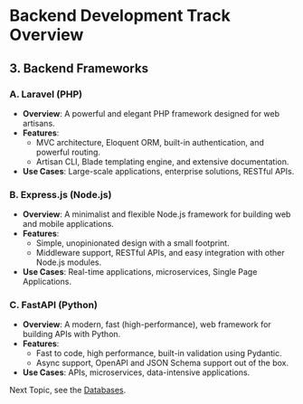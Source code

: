 # Backend Development Track Overview

## 3. Backend Frameworks

### A. Laravel (PHP)
- **Overview**: A powerful and elegant PHP framework designed for web artisans.
- **Features**:
  - MVC architecture, Eloquent ORM, built-in authentication, and powerful routing.
  - Artisan CLI, Blade templating engine, and extensive documentation.
- **Use Cases**: Large-scale applications, enterprise solutions, RESTful APIs.

### B. Express.js (Node.js)
- **Overview**: A minimalist and flexible Node.js framework for building web and mobile applications.
- **Features**:
  - Simple, unopinionated design with a small footprint.
  - Middleware support, RESTful APIs, and easy integration with other Node.js modules.
- **Use Cases**: Real-time applications, microservices, Single Page Applications.

### C. FastAPI (Python)
- **Overview**: A modern, fast (high-performance), web framework for building APIs with Python.
- **Features**:
  - Fast to code, high performance, built-in validation using Pydantic.
  - Async support, OpenAPI and JSON Schema support out of the box.
- **Use Cases**: APIs, microservices, data-intensive applications.


Next Topic, see the [Databases](Databases.md).